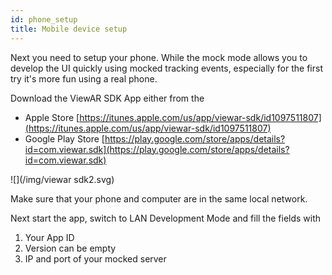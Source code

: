 ```yaml
---
id: phone_setup
title: Mobile device setup
---
```


Next you need to setup your phone. While the mock mode allows you to develop the UI quickly using mocked tracking events, especially for the first try it's more fun using a real phone.

Download the ViewAR SDK App either from the

- Apple Store [https://itunes.apple.com/us/app/viewar-sdk/id1097511807](https://itunes.apple.com/us/app/viewar-sdk/id1097511807)
- Google Play Store [https://play.google.com/store/apps/details?id=com.viewar.sdk](https://play.google.com/store/apps/details?id=com.viewar.sdk)

![](/img/viewar sdk2.svg)

Make sure that your phone and computer are in the same local network.

Next start the app, switch to LAN Development Mode and fill the fields with

1. Your App ID
2. Version can be empty
3. IP and port of your mocked server
